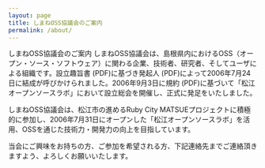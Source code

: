```yaml
---
layout: page
title: しまねOSS協議会のご案内
permalink: /about/
---
```

しまねOSS協議会のご案内
しまねOSS協議会は、島根県内におけるOSS（オープン・ソース・ソフトウェア）に関わる企業、技術者、研究者、そしてユーザによる組織です。設立趣旨書 (PDF)に基づき発起人 (PDF)によって2006年7月24日に結成が呼びかけられました。2006年9月3日に規約 (PDF)に基づいて「松江オープンソースラボ」において設立総会を開催し、正式に発足をいたしました。

しまねOSS協議会は、松江市の進めるRuby City MATSUEプロジェクトに積極的に参加し、2006年7月31日にオープンした「松江オープンソースラボ」を活用、OSSを通じた技術力・開発力の向上を目指しています。

当会にご興味をお持ちの方、ご参加を希望される方、下記連絡先までご連絡頂きますよう、よろしくお願いいたします。
